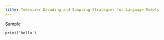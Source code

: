 ```yaml
---
title: Tokenizer Decoding and Sampling Strategies for Language Models
---
```


































Sample
```Python3
print('hello')
```
